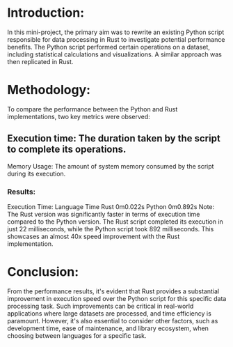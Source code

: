 # Introduction:
In this mini-project, the primary aim was to rewrite an existing Python script responsible for data processing in Rust to investigate potential performance benefits. The Python script performed certain operations on a dataset, including statistical calculations and visualizations. A similar approach was then replicated in Rust.

# Methodology:
To compare the performance between the Python and Rust implementations, two key metrics were observed:

## Execution time: The duration taken by the script to complete its operations.
Memory Usage: The amount of system memory consumed by the script during its execution.
### Results:
Execution Time:
Language	Time
Rust	0m0.022s
Python	0m0.892s
Note: The Rust version was significantly faster in terms of execution time compared to the Python version. The Rust script completed its execution in just 22 milliseconds, while the Python script took 892 milliseconds. This showcases an almost 40x speed improvement with the Rust implementation.

# Conclusion:
From the performance results, it's evident that Rust provides a substantial improvement in execution speed over the Python script for this specific data processing task. Such improvements can be critical in real-world applications where large datasets are processed, and time efficiency is paramount. However, it's also essential to consider other factors, such as development time, ease of maintenance, and library ecosystem, when choosing between languages for a specific task.

